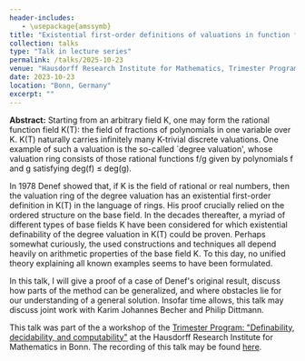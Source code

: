 ```yaml
---
header-includes:
   - \usepackage{amssymb}
title: "Existential first-order definitions of valuations in function fields"
collection: talks
type: "Talk in lecture series"
permalink: /talks/2025-10-23
venue: "Hausdorff Research Institute for Mathematics, Trimester Program: Definability, decidability, and computability"
date: 2023-10-23
location: "Bonn, Germany"
excerpt: ""
---
```


**Abstract:** Starting from an arbitrary field K, one may form the rational function field K(T): the field of fractions of polynomials in one variable over K. K(T) naturally carries infinitely many K-trivial discrete valuations. One example of such a valuation is the so-called `degree valuation', whose valuation ring consists of those rational functions f/g given by polynomials f and g satisfying deg(f) ≤ deg(g).

In 1978 Denef showed that, if K is the field of rational or real numbers, then the valuation ring of the degree valuation has an existential first-order definition in K(T) in the language of rings. His proof crucially relied on the ordered structure on the base field. In the decades thereafter, a myriad of different types of base fields K have been considered for which existential definability of the degree valuation in K(T) could be proven. Perhaps somewhat curiously, the used constructions and techniques all depend heavily on arithmetic properties of the base field K. To this day, no unified theory explaining all known examples seems to have been formulated.

In this talk, I will give a proof of a case of Denef's original result, discuss how parts of the method can be generalized, and where obstacles lie for our understanding of a general solution. Insofar time allows, this talk may discuss joint work with Karim Johannes Becher and Philip Dittmann.

This talk was part of the a workshop of the [Trimester Program: "Definability, decidability, and computability"](https://www.mathematics.uni-bonn.de/him/programs/current-trimester-program/him-trimester-program-definability-decidability-and-computability) at the Hausdorff Research Institute for Mathematics in Bonn.
The recording of this talk may be found [here](https://www.youtube.com/watch?v=X-BcJkJqcQ8&t=655s).